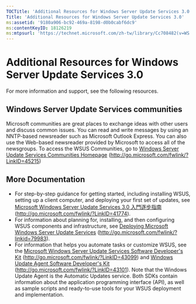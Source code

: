 ```yaml
---
TOCTitle: 'Additional Resources for Windows Server Update Services 3.0'
Title: 'Additional Resources for Windows Server Update Services 3.0'
ms:assetid: '9180a906-bc92-469a-8198-d0b0cabf6dc9'
ms:contentKeyID: 18126219
ms:mtpsurl: 'https://technet.microsoft.com/zh-tw/library/Cc708482(v=WS.10)'
---
```


Additional Resources for Windows Server Update Services 3.0
===========================================================

For more information and support, see the following resources.

Windows Server Update Services communities
------------------------------------------

Microsoft communities are great places to exchange ideas with other users and discuss common issues. You can read and write messages by using an NNTP-based newsreader such as Microsoft Outlook Express. You can also use the Web-based newsreader provided by Microsoft to access all of the newsgroups. To access the WSUS Communities, go to [Windows Server Update Services Communities Homepage](http://go.microsoft.com/fwlink/?linkid=45215) (http://go.microsoft.com/fwlink/?LinkID=45215)

More Documentation
------------------

-   For step-by-step guidance for getting started, including installing WSUS, setting up a client computer, and deploying your first set of updates, see [Microsoft Windows Server Update Services 3.0 入門逐步指南](https://technet.microsoft.com/a68a19d2-630e-45d6-b596-d24dac987b64)(http://go.microsoft.com/fwlink/?LinkID=41774).
-   For information about planning for, installing, and then configuring WSUS components and infrastructure, see [Deploying Microsoft Windows Server Update Services](http://go.microsoft.com/fwlink/?linkid=79983) (http://go.microsoft.com/fwlink/?linkid=79983).
-   For information that helps you automate tasks or customize WSUS, see the [Microsoft Windows Server Update Services Software Developer's Kit](http://go.microsoft.com/fwlink/?linkid=43099) (http://go.microsoft.com/fwlink/?LinkID=43099) and [Windows Update Agent Software Developer's Kit](http://go.microsoft.com/fwlink/?linkid=43101) (http://go.microsoft.com/fwlink/?LinkID=43101). Note that the Windows Update Agent is the Automatic Updates service. Both SDKs contain information about the application programming interface (API), as well as sample scripts and ready-to-use tools for your WSUS deployment and implementation.
